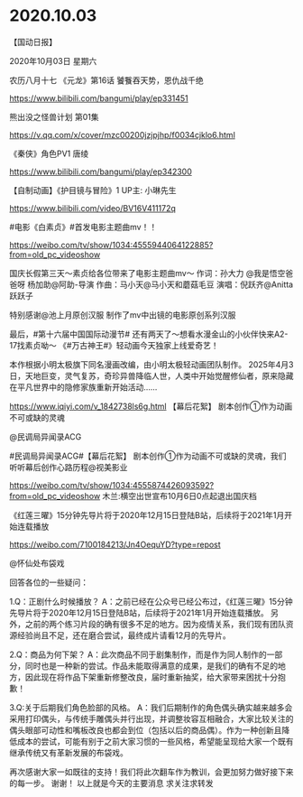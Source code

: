 # 2020.10.03


【国动日报】

2020年10月03日  星期六

农历八月十七
  《元龙》第16话 饕餮吞天势，恩仇战千绝

https://www.bilibili.com/bangumi/play/ep331451



熊出没之怪兽计划  第01集

https://v.qq.com/x/cover/mzc00200jzjpjhp/f0034cjklo6.html


《秦侠》角色PV1 唐绫

https://www.bilibili.com/bangumi/play/ep342300


【自制动画】《护目镜与冒险》1 UP主: 小琳先生

https://www.bilibili.com/video/BV16V411172q


#电影《白素贞》#首发电影主题曲mv！！

https://weibo.com/tv/show/1034:4555944064122885?from=old_pc_videoshow

国庆长假第三天～素贞给各位带来了电影主题曲mv～
作词：孙大力 @我是悟空爸爸呀   杨加助@阿助-导演
作曲：马小天@马小天和蘑菇毛豆
演唱：倪跃齐@Anitta跃跃子

特别感谢@池上月原创汉服
制作了mv中出镜的电影原创系列汉服

最后，#第十六届中国国际动漫节# 还有两天了～想看水漫金山的小伙伴快来A2-17找素贞呦～
《#万古神王#》轻动画今天独家上线爱奇艺！

本作根据小明太极旗下同名漫画改编，由小明太极轻动画团队制作。
2025年4月3日，天地巨变，灵气复苏，奇珍异兽降临人世，人类中开始觉醒修仙者，原来隐藏在平凡世界中的隐修家族重新开始活动……

https://www.iqiyi.com/v_1842738ls6g.html
【幕后花絮】 剧本创作①作为动画不可或缺的灵魂

@民调局异闻录ACG   

#民调局异闻录ACG#【幕后花絮】 剧本创作①作为动画不可或缺的灵魂，我们听听幕后创作心路历程@视美影业

https://weibo.com/tv/show/1034:4555874426093592?from=old_pc_videoshow
木兰:横空出世宣布10月6日0点起退出国庆档


《红莲三曜》15分钟先导片将于2020年12月15日登陆B站，后续将于2021年1月开始连载播放

https://weibo.com/7100184213/Jn4OequYD?type=repost

@怀仙处布袋戏  

回答各位的一些疑问：

1.Q：正剧什么时候播放？
A：之前已经在公众号已经公布过，《红莲三曜》15分钟先导片将于2020年12月15日登陆B站，后续将于2021年1月开始连载播放。
      另外，之前的两个练习片段的确有很多不足的地方。因为疫情关系，我们现有团队资源经验尚且不足，还在磨合尝试，最终成片请看12月的先导片。

2.Q：商品为何下架？
A：此次商品不同于剧集制作，而是作为同人制作的一部分，同时也是一种新的尝试。作品未能取得满意的成果，是我们的确有不足的地方，因此现在将作品下架重新修整改良，届时重新抽奖，给大家带来困扰十分抱歉！

3.Q:关于后期我们角色脸部的风格。
A：我们后期制作的角色偶头确实越来越多会采用打印偶头，与传统手雕偶头并行出现，并调整妆容互相融合，大家比较关注的偶头眼部可动性和嘴板改良也都会到位（包括以后的商品偶）。作为一种创新且降低成本的尝试，可能有别于之前大家习惯的一些风格，希望能呈现给大家一个既有继承传统又有革新发展的布袋戏。

再次感谢大家一如既往的支持！我们将此次翻车作为教训，会更加努力做好接下来的每一步。
谢谢！
以上就是今天的主要消息
求关注求转发









